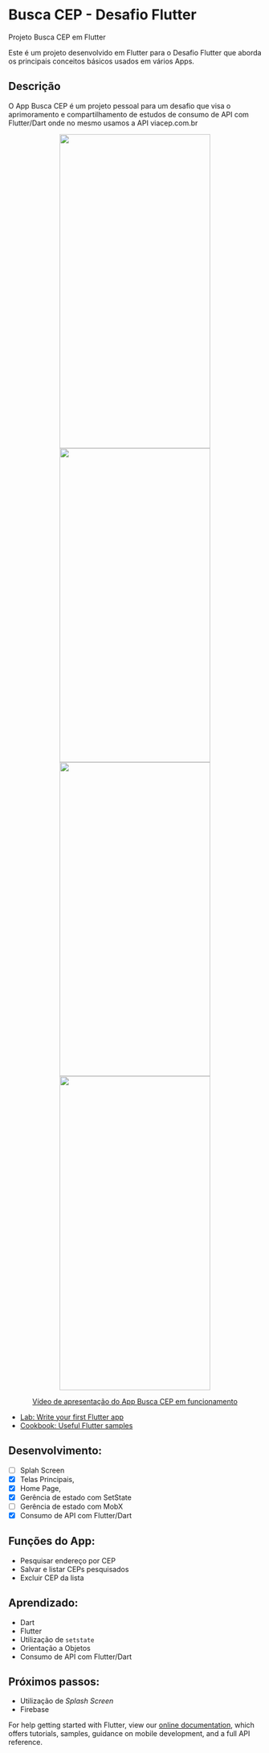 # Busca CEP - Desafio Flutter

Projeto Busca CEP em Flutter

Este é um projeto desenvolvido em Flutter para o Desafio Flutter que aborda os principais conceitos básicos usados em vários Apps.

## Descrição

O App Busca CEP é um projeto pessoal para um desafio que visa o aprimoramento e compartilhamento de estudos de consumo de API com Flutter/Dart onde no mesmo usamos a API viacep.com.br

<p align="center">
    <img width="300" height="625" src="https://firebasestorage.googleapis.com/v0/b/me-guia-tracuateua.appspot.com/o/Desafio%20Flutter%20CEP%2FScreenshot_20220123-113215.png?alt=media&token=8f13ec48-5496-4ea0-bcf1-912fb54aa137">
    <img width="300" height="625" src="https://firebasestorage.googleapis.com/v0/b/me-guia-tracuateua.appspot.com/o/Desafio%20Flutter%20CEP%2FScreenshot_20220123-113227.png?alt=media&token=0256f5f5-f0d4-4d4d-8fd3-486220f15d0f">
    <img width="300" height="625" src="https://firebasestorage.googleapis.com/v0/b/me-guia-tracuateua.appspot.com/o/Desafio%20Flutter%20CEP%2FScreenshot_20220123-113243.png?alt=media&token=dcbc1249-6066-4ded-918b-9c4aeaff3d39">
    <img width="300" height="625" src="https://firebasestorage.googleapis.com/v0/b/me-guia-tracuateua.appspot.com/o/Desafio%20Flutter%20CEP%2FScreenshot_20220123-113254.png?alt=media&token=3eaed084-22ca-4479-8f07-09e74958a6de">
</p>

<p align="center">
    <a href="https://www.youtube.com/watch?v=gYCMUl4UbGQ&t=1s">Vídeo de apresentação do App Busca CEP em funcionamento</a>


- [Lab: Write your first Flutter app](https://flutter.dev/docs/get-started/codelab)
- [Cookbook: Useful Flutter samples](https://flutter.dev/docs/cookbook)

## Desenvolvimento:
- [ ] Splah Screen
- [X] Telas Principais,
- [X] Home Page,
- [X] Gerência de estado com SetState
- [ ] Gerência de estado com MobX
- [X] Consumo de API com Flutter/Dart

## Funções do App:
* Pesquisar endereço por CEP
* Salvar e listar CEPs pesquisados
* Excluir CEP da lista

## Aprendizado:
* Dart
* Flutter
* Utilização de `setstate`
* Orientação a Objetos
* Consumo de API com Flutter/Dart

## Próximos passos:
* Utilização de *Splash Screen*
* Firebase

For help getting started with Flutter, view our
[online documentation](https://flutter.dev/docs), which offers tutorials,
samples, guidance on mobile development, and a full API reference.
